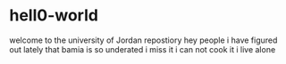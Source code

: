# hell0-world
welcome to the university of Jordan repostiory
hey people i have figured out lately that bamia is so underated
i miss it
i can not cook it
i live alone
